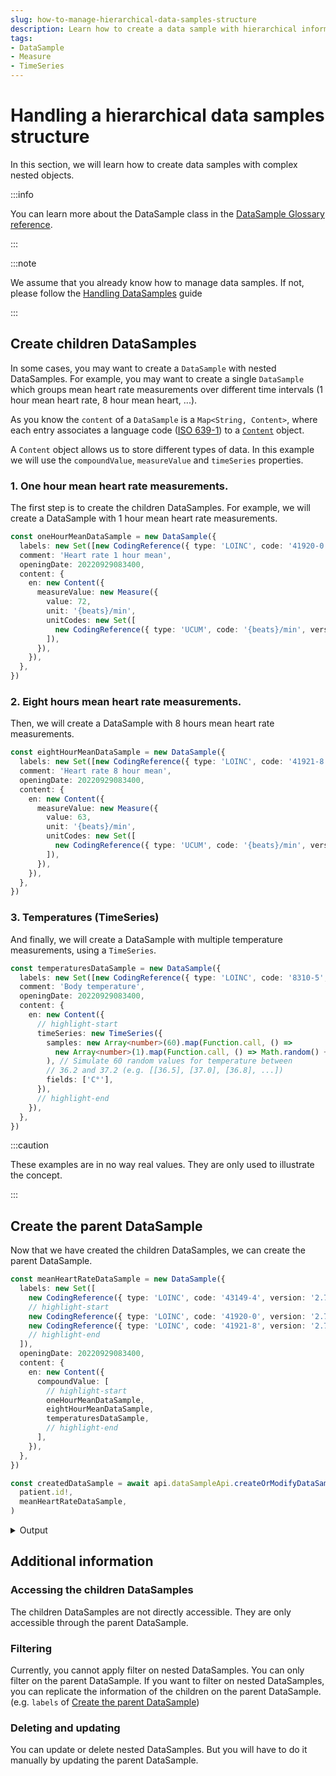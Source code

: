 ```yaml
---
slug: how-to-manage-hierarchical-data-samples-structure
description: Learn how to create a data sample with hierarchical information.
tags:
- DataSample
- Measure
- TimeSeries
---
```


# Handling a hierarchical data samples structure

In this section, we will learn how to create data samples with complex nested objects.

:::info

You can learn more about the DataSample class in the [DataSample Glossary reference](/sdks/glossary#data-sample).

:::

:::note

We assume that you already know how to manage data samples. If not, please follow the [Handling DataSamples](/sdks/how-to/how-to-manage-data-samples/index.md) guide

:::

## Create children DataSamples

In some cases, you may want to create a `DataSample` with nested DataSamples. 
For example, you may want to create a single `DataSample` which groups mean heart rate measurements over
different time intervals (1 hour mean heart rate, 8 hour mean heart, ...).

As you know the `content` of a `DataSample` is a `Map<String, Content>`, where each entry associates a language code ([ISO 639-1](https://en.wikipedia.org/wiki/List_of_ISO_639-1_codes)) to a [`Content`](/sdks/references/classes/Content) object.

A `Content` object allows us to store different types of data. In this example we will use the `compoundValue`, `measureValue` and `timeSeries` properties.

### 1. One hour mean heart rate measurements.

The first step is to create the children DataSamples. For example, we will create a DataSample with 1 hour mean heart rate measurements.

<!-- file://code-samples/how-to/hierarchical-datasample/index.mts snippet:create children dataSample one hour mean-->
```typescript
const oneHourMeanDataSample = new DataSample({
  labels: new Set([new CodingReference({ type: 'LOINC', code: '41920-0', version: '2.73' })]),
  comment: 'Heart rate 1 hour mean',
  openingDate: 20220929083400,
  content: {
    en: new Content({
      measureValue: new Measure({
        value: 72,
        unit: '{beats}/min',
        unitCodes: new Set([
          new CodingReference({ type: 'UCUM', code: '{beats}/min', version: '1.2' }),
        ]),
      }),
    }),
  },
})
```

### 2. Eight hours mean heart rate measurements.

Then, we will create a DataSample with 8 hours mean heart rate measurements.

<!-- file://code-samples/how-to/hierarchical-datasample/index.mts snippet:create children dataSample eight hour mean-->
```typescript
const eightHourMeanDataSample = new DataSample({
  labels: new Set([new CodingReference({ type: 'LOINC', code: '41921-8', version: '2.73' })]),
  comment: 'Heart rate 8 hour mean',
  openingDate: 20220929083400,
  content: {
    en: new Content({
      measureValue: new Measure({
        value: 63,
        unit: '{beats}/min',
        unitCodes: new Set([
          new CodingReference({ type: 'UCUM', code: '{beats}/min', version: '1.2' }),
        ]),
      }),
    }),
  },
})
```

### 3. Temperatures (TimeSeries)

And finally, we will create a DataSample with multiple temperature measurements, using a `TimeSeries`.

<!-- file://code-samples/how-to/hierarchical-datasample/index.mts snippet:create children dataSample temperatures-->
```typescript
const temperaturesDataSample = new DataSample({
  labels: new Set([new CodingReference({ type: 'LOINC', code: '8310-5', version: '2.73' })]),
  comment: 'Body temperature',
  openingDate: 20220929083400,
  content: {
    en: new Content({
      // highlight-start
      timeSeries: new TimeSeries({
        samples: new Array<number>(60).map(Function.call, () =>
          new Array<number>(1).map(Function.call, () => Math.random() + 36.2),
        ), // Simulate 60 random values for temperature between
        // 36.2 and 37.2 (e.g. [[36.5], [37.0], [36.8], ...])
        fields: ['C°'],
      }),
      // highlight-end
    }),
  },
})
```

:::caution

These examples are in no way real values. They are only used to illustrate the concept.

:::

## Create the parent DataSample

Now that we have created the children DataSamples, we can create the parent DataSample.

<!-- file://code-samples/how-to/hierarchical-datasample/index.mts snippet:create heart rate datasample-->
```typescript
const meanHeartRateDataSample = new DataSample({
  labels: new Set([
    new CodingReference({ type: 'LOINC', code: '43149-4', version: '2.73' }),
    // highlight-start
    new CodingReference({ type: 'LOINC', code: '41920-0', version: '2.73' }),
    new CodingReference({ type: 'LOINC', code: '41921-8', version: '2.73' }),
    // highlight-end
  ]),
  openingDate: 20220929083400,
  content: {
    en: new Content({
      compoundValue: [
        // highlight-start
        oneHourMeanDataSample,
        eightHourMeanDataSample,
        temperaturesDataSample,
        // highlight-end
      ],
    }),
  },
})

const createdDataSample = await api.dataSampleApi.createOrModifyDataSampleFor(
  patient.id!,
  meanHeartRateDataSample,
)
```

<details>
    <summary>Output</summary>

```json
{
  "id": "7fc48e2e-3718-4388-ae0e-fc1b4cd1a19c",
  "identifier": [],
  "content": {
    "en": {
      "compoundValue": [
        {
          "id": "084371fd-b5ad-45e3-a21c-64158b83fdc7",
          "identifier": [],
          "content": {
            "en": {
              "timeSeries": {
                "fields": [
                  "C°"
                ],
                "samples": [
                  [
                    36.56299537967781
                  ],
                  [
                    36.4297076828631
                  ],
                  [
                    36.443597548686064
                  ],
                  [
                    36.5490239818563
                  ],
                  [
                    36.668913688817824
                  ]
                  /**
                   * ...
                   */
                ]
              }
            }
          },
          "qualifiedLinks": {},
          "codes": {},
          "labels": {},
          "healthcareElementIds": {},
          "canvasesIds": {},
          "openingDate": 20220929083400,
          "comment": "Body temperature",
          "systemMetaData": {
            "secretForeignKeys": [],
            "cryptedForeignKeys": {},
            "delegations": {},
            "encryptionKeys": {}
          }
        },
        {
          "id": "5a9e6237-fc65-4801-b50b-ebcc2925adcc",
          "identifier": [],
          "content": {
            "en": {
              "measureValue": {
                "value": 63,
                "unit": "{beats}/min",
                "unitCodes": {}
              }
            }
          },
          "qualifiedLinks": {},
          "codes": {},
          "labels": {},
          "healthcareElementIds": {},
          "canvasesIds": {},
          "openingDate": 20220929083400,
          "comment": "Heart rate 8 hour mean",
          "systemMetaData": {
            "secretForeignKeys": [],
            "cryptedForeignKeys": {},
            "delegations": {},
            "encryptionKeys": {}
          }
        },
        {
          "id": "d59906c3-ea1e-4717-bb45-92804c47ced9",
          "identifier": [],
          "content": {
            "en": {
              "measureValue": {
                "value": 72,
                "unit": "{beats}/min",
                "unitCodes": {}
              }
            }
          },
          "qualifiedLinks": {},
          "codes": {},
          "labels": {},
          "healthcareElementIds": {},
          "canvasesIds": {},
          "openingDate": 20220929083400,
          "comment": "Heart rate 1 hour mean",
          "systemMetaData": {
            "secretForeignKeys": [],
            "cryptedForeignKeys": {},
            "delegations": {},
            "encryptionKeys": {}
          }
        }
      ]
    }
  },
  "qualifiedLinks": {},
  "codes": {},
  "labels": {},
  "batchId": "683f14f1-ff41-43c3-8b7a-1eb69dc6821d",
  "healthcareElementIds": {},
  "canvasesIds": {},
  "index": 0,
  "valueDate": 20220930122128,
  "openingDate": 20220929083400,
  "created": 1664540488422,
  "modified": 1664540488421,
  "author": "b36fa6cb-d7a8-40f0-bcf6-af6ce0decb78",
  "responsible": "ab623d88-baed-40b9-91b7-ab26e9a08db5",
  "systemMetaData": {
    "secretForeignKeys": [],
    "cryptedForeignKeys": {},
    "delegations": {},
    "encryptionKeys": {}
  }
}
```
</details>

## Additional information

### Accessing the children DataSamples

The children DataSamples are not directly accessible. They are only accessible through the parent DataSample.

### Filtering

Currently, you cannot apply filter on nested DataSamples. You can only filter on the parent DataSample. If you want to filter on nested DataSamples, you can replicate the information of the children on the parent DataSample. (e.g. `labels` of [Create the parent DataSample](#create-the-parent-datasample))

### Deleting and updating

You can update or delete nested DataSamples. But you will have to do it manually by updating the parent DataSample.
